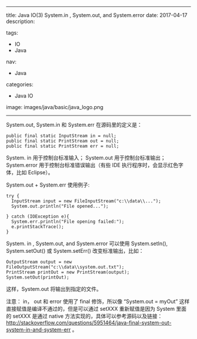 ----
title: Java IO(3)  System.in , System.out,  and System.error
date: 2017-04-17
description: 

tags:
- IO
- Java

nav:
- Java

categories:
- Java IO

image: images/java/basic/java_logo.png

----
 System.out, System.in 和 System.err 在源码里的定义是：

    public final static InputStream in = null;
    public final static PrintStream out = null;
    public final static PrintStream err = null;

System. in 用于控制台标准输入；
System.out 用于控制台标准输出；
System.error 用于控制台标准错误输出（有些 IDE 执行程序时，会显示红色字体，比如 Eclipse）。

System.out + System.err 使用例子:

	try {
	  InputStream input = new FileInputStream("c:\\data\\...");
	  System.out.println("File opened...");

	} catch (IOException e){
	  System.err.println("File opening failed:");
	  e.printStackTrace();
	}

System. in , System.out,  and System.error 可以使用  System.setIn(), System.setOut() 或 System.setErr() 改变标准输出，比如：

    OutputStream output = new FileOutputStream("c:\\data\\system.out.txt");
    PrintStream printOut = new PrintStream(output);
    System.setOut(printOut);

这样，System.out 将输出到指定的文件。

注意：
in， out 和 error 使用了 final 修饰，所以像 “System.out = myOut” 这样直接赋值是编译不通过的，但是可以通过 setXXX 重新赋值是因为 System 里面的 setXXX 是通过 native 方法实现的，具体可以参考源码以及链接：http://stackoverflow.com/questions/5951464/java-final-system-out-system-in-and-system-err 。